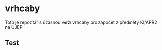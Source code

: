 # vrhcaby
Toto je repozitář s úžasnou verzí vrhcáby pro zápočet z předměty KI/APR2 na UJEP

## Test
